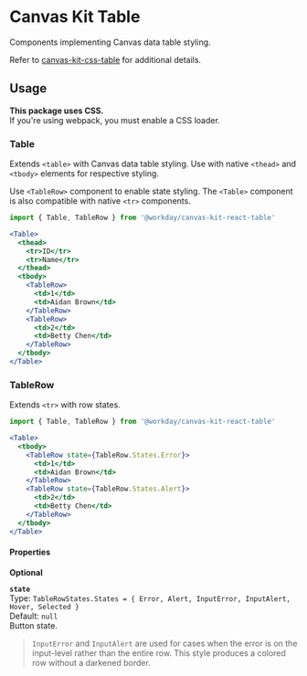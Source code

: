 # Canvas Kit Table

Components implementing Canvas data table styling.

Refer to [canvas-kit-css-table](https://ghe.megaleo.com/design/canvas-kit-css/tree/master/modules/canvas-kit-css-table) for additional details.

## Usage

**This package uses CSS.**  
If you're using webpack, you must enable a CSS loader.

### Table

Extends `<table>` with Canvas data table styling. Use with native `<thead>` and `<tbody>` elements for respective styling.

Use `<TableRow>` component to enable state styling. The `<Table>` component is also compatible with native `<tr>` components.

```jsx
import { Table, TableRow } from '@workday/canvas-kit-react-table'

<Table>
  <thead>
    <tr>ID</tr>
    <tr>Name</tr>
  </thead>
  <tbody>
    <TableRow>
      <td>1</td>
      <td>Aidan Brown</td>
    </TableRow>
    <TableRow>
      <td>2</td>
      <td>Betty Chen</td>
    </TableRow>
  </tbody>
</Table>
```

### TableRow

Extends `<tr>` with row states.

```jsx
import { Table, TableRow } from '@workday/canvas-kit-react-table'

<Table>
  <tbody>
    <TableRow state={TableRow.States.Error}>
      <td>1</td>
      <td>Aidan Brown</td>
    </TableRow>
    <TableRow state={TableRow.States.Alert}>
      <td>2</td>
      <td>Betty Chen</td>
    </TableRow>
  </tbody>
</Table>
```

#### Properties

**Optional**

**`state`**  
Type: `TableRowStates.States = { Error, Alert, InputError, InputAlert, Hover, Selected }`  
Default: `null`  
Button state.

> `InputError` and `InputAlert` are used for cases when the error is on the input-level rather than the entire row. This style produces a colored row without a darkened border.
